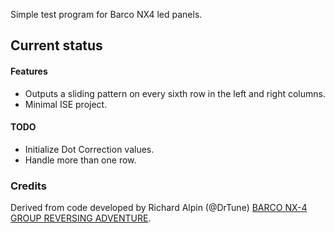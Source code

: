 Simple test program for Barco NX4 led panels.

Current status
-------------
#### Features
* Outputs a sliding pattern on every sixth row in the left and right columns.
* Minimal ISE project.

#### TODO
* Initialize Dot Correction values.
* Handle more than one row.

### Credits
Derived from code developed by Richard Alpin (@DrTune) [BARCO NX-4 GROUP REVERSING ADVENTURE](https://hackaday.io/project/27799-barco-nx-4-group-reversing-adventure).
